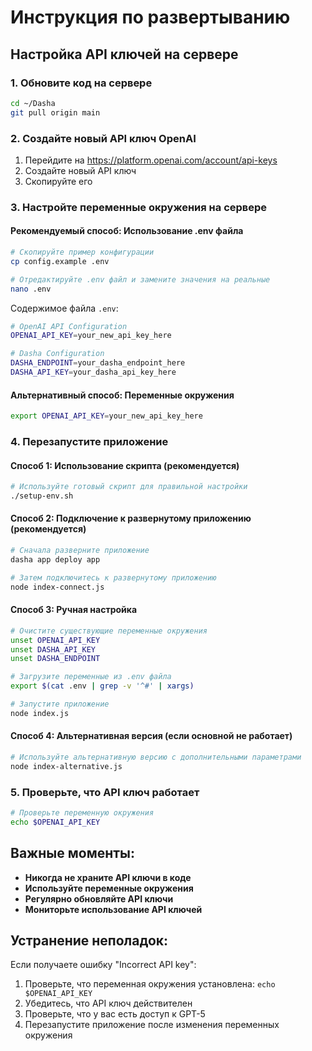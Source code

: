 # Инструкция по развертыванию

## Настройка API ключей на сервере

### 1. Обновите код на сервере
```bash
cd ~/Dasha
git pull origin main
```

### 2. Создайте новый API ключ OpenAI
1. Перейдите на https://platform.openai.com/account/api-keys
2. Создайте новый API ключ
3. Скопируйте его

### 3. Настройте переменные окружения на сервере

#### Рекомендуемый способ: Использование .env файла
```bash
# Скопируйте пример конфигурации
cp config.example .env

# Отредактируйте .env файл и замените значения на реальные
nano .env
```

Содержимое файла `.env`:
```bash
# OpenAI API Configuration
OPENAI_API_KEY=your_new_api_key_here

# Dasha Configuration
DASHA_ENDPOINT=your_dasha_endpoint_here
DASHA_API_KEY=your_dasha_api_key_here
```

#### Альтернативный способ: Переменные окружения
```bash
export OPENAI_API_KEY=your_new_api_key_here
```

### 4. Перезапустите приложение

#### Способ 1: Использование скрипта (рекомендуется)
```bash
# Используйте готовый скрипт для правильной настройки
./setup-env.sh
```

#### Способ 2: Подключение к развернутому приложению (рекомендуется)
```bash
# Сначала разверните приложение
dasha app deploy app

# Затем подключитесь к развернутому приложению
node index-connect.js
```

#### Способ 3: Ручная настройка
```bash
# Очистите существующие переменные окружения
unset OPENAI_API_KEY
unset DASHA_API_KEY
unset DASHA_ENDPOINT

# Загрузите переменные из .env файла
export $(cat .env | grep -v '^#' | xargs)

# Запустите приложение
node index.js
```

#### Способ 4: Альтернативная версия (если основной не работает)
```bash
# Используйте альтернативную версию с дополнительными параметрами
node index-alternative.js
```

### 5. Проверьте, что API ключ работает
```bash
# Проверьте переменную окружения
echo $OPENAI_API_KEY
```

## Важные моменты:

- **Никогда не храните API ключи в коде**
- **Используйте переменные окружения**
- **Регулярно обновляйте API ключи**
- **Мониторьте использование API ключей**

## Устранение неполадок:

Если получаете ошибку "Incorrect API key":
1. Проверьте, что переменная окружения установлена: `echo $OPENAI_API_KEY`
2. Убедитесь, что API ключ действителен
3. Проверьте, что у вас есть доступ к GPT-5
4. Перезапустите приложение после изменения переменных окружения
